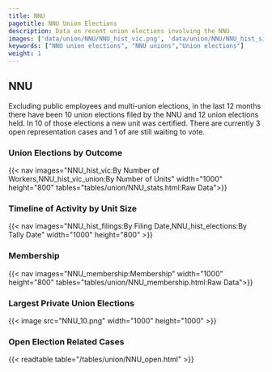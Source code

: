 ```yaml
---
title: NNU
pagetitle: NNU Union Elections
description: Data on recent union elections involving the NNU.
images: ['data/union/NNU/NNU_hist_vic.png', 'data/union/NNU/NNU_hist_size.png', 'data/union/NNU/NNU_10.png']
keywords: ["NNU union elections", "NNU unions","Union elections"]
weight: 1
---
```

##  NNU

Excluding public employees and multi-union elections, in the last 12 months there have been 10 union elections filed by the NNU and 12 union elections held. In 10 of those elections a new unit was certified. There are currently 3 open representation cases and 1 of are still waiting to vote.

### Union Elections by Outcome
{{< nav images="NNU_hist_vic:By Number of Workers,NNU_hist_vic_union:By Number of Units" width="1000" height="800" tables="tables/union/NNU_stats.html:Raw Data">}}

### Timeline of Activity by Unit Size
{{< nav images="NNU_hist_filings:By Filing Date,NNU_hist_elections:By Tally Date" width="1000" height="800" >}}

### Membership
{{< nav images="NNU_membership:Membership" width="1000" height="800" tables="tables/union/NNU_membership.html:Raw Data">}}

### Largest Private Union Elections
{{< image src="NNU_10.png" width="1000" height="1000"  >}}

### Open Election Related Cases
{{< readtable table="/tables/union/NNU_open.html" >}}

